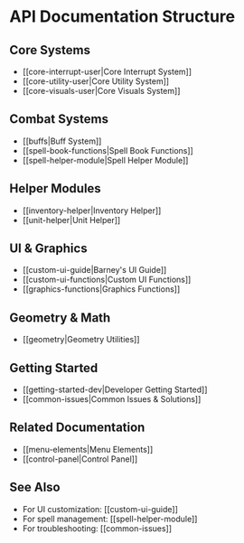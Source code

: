 # API Documentation Structure

## Core Systems

- [[core-interrupt-user|Core Interrupt System]]
- [[core-utility-user|Core Utility System]]
- [[core-visuals-user|Core Visuals System]]

## Combat Systems

- [[buffs|Buff System]]
- [[spell-book-functions|Spell Book Functions]]
- [[spell-helper-module|Spell Helper Module]]

## Helper Modules

- [[inventory-helper|Inventory Helper]]
- [[unit-helper|Unit Helper]]

## UI & Graphics

- [[custom-ui-guide|Barney's UI Guide]]
- [[custom-ui-functions|Custom UI Functions]]
- [[graphics-functions|Graphics Functions]]

## Geometry & Math

- [[geometry|Geometry Utilities]]

## Getting Started

- [[getting-started-dev|Developer Getting Started]]
- [[common-issues|Common Issues & Solutions]]

## Related Documentation

- [[menu-elements|Menu Elements]]
- [[control-panel|Control Panel]]

## See Also

- For UI customization: [[custom-ui-guide]]
- For spell management: [[spell-helper-module]]
- For troubleshooting: [[common-issues]]
